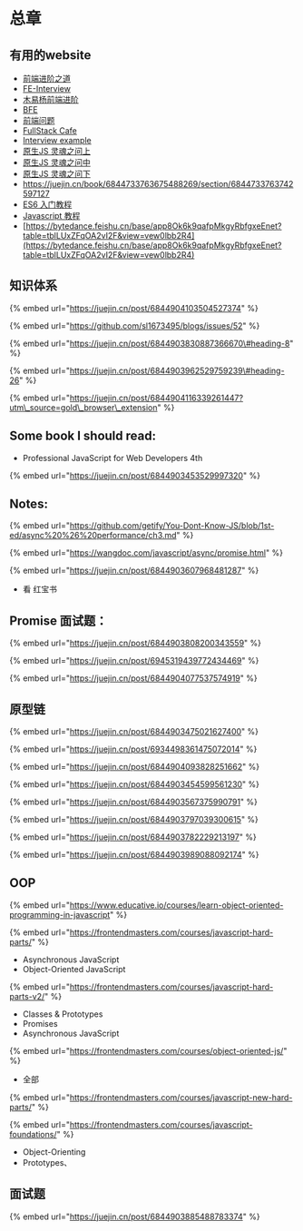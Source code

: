 # 总章

## 有用的website

* [前端进阶之道](https://yuchengkai.cn/docs/frontend/)
* [FE-Interview](http://interview.poetries.top/)
* [木易杨前端进阶](https://muyiy.cn/question/)
* [BFE](https://bigfrontend.dev/question)
* [前端问题](https://github.com/paddingme/Front-end-Web-Development-Interview-Question)
* [FullStack Cafe](https://www.fullstack.cafe/interview-questions/javascript)
* [Interview example](https://underdog.io/blog/interviewing-a-front-end-developer)
* [原生JS 灵魂之问上](https://juejin.cn/post/6844903974378668039)
* [原生JS 灵魂之问中](https://juejin.cn/post/6844903986479251464)
* [原生JS 灵魂之问下](https://juejin.cn/post/6844904004007247880)
* https://juejin.cn/book/6844733763675488269/section/6844733763742597127
* [ES6 入门教程](https://es6.ruanyifeng.com/)
* [Javascript 教程](https://wangdoc.com/javascript/)
* [https://bytedance.feishu.cn/base/app8Ok6k9qafpMkgyRbfgxeEnet?table=tblLUxZFqOA2vI2F&view=vew0lbb2R4](https://bytedance.feishu.cn/base/app8Ok6k9qafpMkgyRbfgxeEnet?table=tblLUxZFqOA2vI2F&view=vew0lbb2R4)



## 知识体系

{% embed url="https://juejin.cn/post/6844904103504527374" %}



{% embed url="https://github.com/sl1673495/blogs/issues/52" %}



{% embed url="https://juejin.cn/post/6844903830887366670\#heading-8" %}

{% embed url="https://juejin.cn/post/6844903962529759239\#heading-26" %}

{% embed url="https://juejin.cn/post/6844904116339261447?utm\_source=gold\_browser\_extension" %}





## Some book I should read:

* Professional JavaScript for Web Developers 4th

{% embed url="https://juejin.cn/post/6844903453529997320" %}







## Notes:

{% embed url="https://github.com/getify/You-Dont-Know-JS/blob/1st-ed/async%20%26%20performance/ch3.md" %}



{% embed url="https://wangdoc.com/javascript/async/promise.html" %}

{% embed url="https://juejin.cn/post/6844903607968481287" %}



* 看 红宝书



## Promise 面试题：  

{% embed url="https://juejin.cn/post/6844903808200343559" %}

{% embed url="https://juejin.cn/post/6945319439772434469" %}

{% embed url="https://juejin.cn/post/6844904077537574919" %}





## 原型链

{% embed url="https://juejin.cn/post/6844903475021627400" %}

{% embed url="https://juejin.cn/post/6934498361475072014" %}



{% embed url="https://juejin.cn/post/6844904093828251662" %}



{% embed url="https://juejin.cn/post/6844903454599561230" %}



{% embed url="https://juejin.cn/post/6844903567375990791" %}



{% embed url="https://juejin.cn/post/6844903797039300615" %}

{% embed url="https://juejin.cn/post/6844903782229213197" %}



{% embed url="https://juejin.cn/post/6844903989088092174" %}



## OOP

{% embed url="https://www.educative.io/courses/learn-object-oriented-programming-in-javascript" %}







{% embed url="https://frontendmasters.com/courses/javascript-hard-parts/" %}

* Asynchronous JavaScript
* Object-Oriented JavaScript



{% embed url="https://frontendmasters.com/courses/javascript-hard-parts-v2/" %}

* Classes & Prototypes
* Promises
* Asynchronous JavaScript

{% embed url="https://frontendmasters.com/courses/object-oriented-js/" %}

* 全部



{% embed url="https://frontendmasters.com/courses/javascript-new-hard-parts/" %}



{% embed url="https://frontendmasters.com/courses/javascript-foundations/" %}



* Object-Orienting
* Prototypes、







## 面试题

{% embed url="https://juejin.cn/post/6844903885488783374" %}









